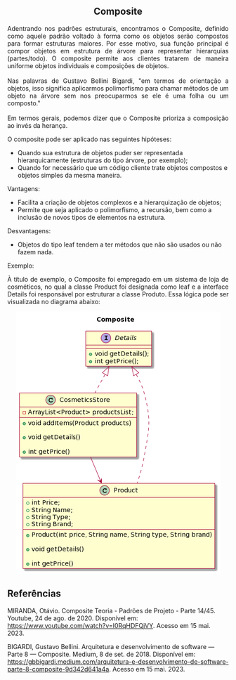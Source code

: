 <h2 align="center">Composite</h2>

<p align="justify">
Adentrando nos padrões estruturais, encontramos o Composite, definido como aquele padrão voltado à forma como os objetos serão compostos para formar estruturas maiores. Por esse motivo, sua função principal é compor objetos em estrutura de árvore para representar hierarquias (partes/todo). O composite permite aos clientes tratarem de maneira uniforme objetos individuais e composições de objetos.<br>
<br>
Nas palavras de Gustavo Bellini Bigardi, "em termos de orientação a objetos, isso significa aplicarmos polimorfismo para chamar métodos de um objeto na árvore sem nos preocuparmos se ele é uma folha ou um composto."<br>
<br>
Em termos gerais, podemos dizer que o Composite prioriza a composição ao invés da herança.<br>
</p>

O composite pode ser aplicado nas seguintes hipóteses:

- Quando sua estrutura de objetos puder ser representada hierarquicamente (estruturas do tipo árvore, por exemplo);
- Quando for necessário que um código cliente trate objetos compostos e objetos simples da mesma maneira.

Vantagens:

- Facilita a criação de objetos complexos e a hierarquização de objetos;
- Permite que seja aplicado o polimorfismo, a recursão, bem como a inclusão de novos tipos de elementos na estrutura.

Desvantagens:

- Objetos do tipo leaf tendem a ter métodos que não são usados ou não fazem nada.

Exemplo:

<p align="justify">À título de exemplo, o Composite foi empregado em um sistema de loja de cosméticos, no qual a classe Product foi designada como leaf e a interface Details foi responsável por estruturar a classe Produto. Essa lógica pode ser visualizada no diagrama abaixo:</p>

<div align="center">
  <img src="Images/Diagrama-Composite.png" alt="Diagrama de classes Composite"/>
</div>

## Referências

MIRANDA, Otávio. Composite Teoria - Padrões de Projeto - Parte 14/45. Youtube, 24 de ago. de 2020. Disponível em: <https://www.youtube.com/watch?v=I0RqHDFQjVY>. Acesso em 15 mai. 2023.

BIGARDI, Gustavo Bellini. Arquitetura e desenvolvimento de software — Parte 8 — Composite. Medium, 8 de set. de 2018. Disponível em: <https://gbbigardi.medium.com/arquitetura-e-desenvolvimento-de-software-parte-8-composite-9d342d641a4a>. Acesso em 15 mai. 2023.
